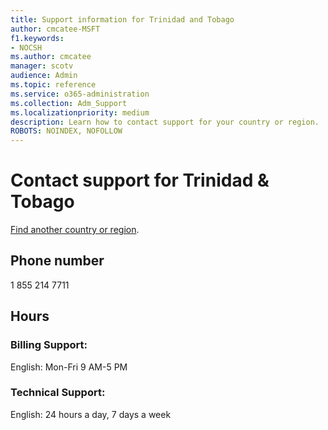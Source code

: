 ```yaml
---                                
title: Support information for Trinidad and Tobago
author: cmcatee-MSFT
f1.keywords:
- NOCSH
ms.author: cmcatee
manager: scotv
audience: Admin
ms.topic: reference
ms.service: o365-administration
ms.collection: Adm_Support
ms.localizationpriority: medium
description: Learn how to contact support for your country or region.
ROBOTS: NOINDEX, NOFOLLOW
---
```


# Contact support for Trinidad &amp; Tobago

[Find another country or region](../get-help-support.md).

## Phone number
1 855 214 7711

## Hours
### Billing Support:

English: Mon-Fri 9 AM-5 PM

### Technical Support:

English: 24 hours a day, 7 days a week
